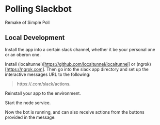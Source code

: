 # Polling Slackbot

Remake of Simple Poll

## Local Development

Install the app into a certain slack channel, whether it be your personal one or an oberon one.

Install (localtunnel)[https://github.com/localtunnel/localtunnel] or (ngrok)[https://ngrok.com].
Then go into the slack app directory and set up the interactive messages URL to the following:
> https://<localtunnelurlhere>.com/slack/actions.

Reinstall your app to the environment.

Start the node service.

Now the bot is running, and can also receive actions from the buttons provided in the message.
